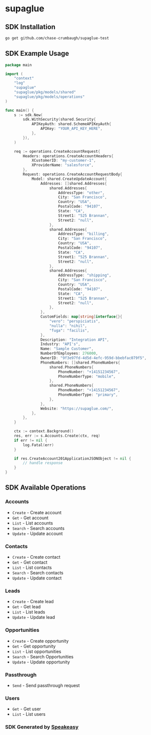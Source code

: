 # supaglue

<!-- Start SDK Installation -->
## SDK Installation

```bash
go get github.com/chase-crumbaugh/supaglue-test
```
<!-- End SDK Installation -->

## SDK Example Usage
<!-- Start SDK Example Usage -->
```go
package main

import (
    "context"
    "log"
    "supaglue"
    "supaglue/pkg/models/shared"
    "supaglue/pkg/models/operations"
)

func main() {
    s := sdk.New(
        sdk.WithSecurity(shared.Security{
            APIKeyAuth: shared.SchemeAPIKeyAuth{
                APIKey: "YOUR_API_KEY_HERE",
            },
        }),
    )

    req := operations.CreateAccountRequest{
        Headers: operations.CreateAccountHeaders{
            XCustomerID: "my-customer-1",
            XProviderName: "salesforce",
        },
        Request: operations.CreateAccountRequestBody{
            Model: shared.CreateUpdateAccount{
                Addresses: []shared.Addresses{
                    shared.Addresses{
                        AddressType: "other",
                        City: "San Francisco",
                        Country: "USA",
                        PostalCode: "94107",
                        State: "CA",
                        Street1: "525 Brannan",
                        Street2: "null",
                    },
                    shared.Addresses{
                        AddressType: "billing",
                        City: "San Francisco",
                        Country: "USA",
                        PostalCode: "94107",
                        State: "CA",
                        Street1: "525 Brannan",
                        Street2: "null",
                    },
                    shared.Addresses{
                        AddressType: "shipping",
                        City: "San Francisco",
                        Country: "USA",
                        PostalCode: "94107",
                        State: "CA",
                        Street1: "525 Brannan",
                        Street2: "null",
                    },
                },
                CustomFields: map[string]interface{}{
                    "vero": "perspiciatis",
                    "nulla": "nihil",
                    "fuga": "facilis",
                },
                Description: "Integration API",
                Industry: "API's",
                Name: "Sample Customer",
                NumberOfEmployees: 276000,
                OwnerID: "9f3e97fd-4d5d-4efc-959d-bbebfac079f5",
                PhoneNumbers: []shared.PhoneNumbers{
                    shared.PhoneNumbers{
                        PhoneNumber: "+14151234567",
                        PhoneNumberType: "mobile",
                    },
                    shared.PhoneNumbers{
                        PhoneNumber: "+14151234567",
                        PhoneNumberType: "primary",
                    },
                },
                Website: "https://supaglue.com/",
            },
        },
    }

    ctx := context.Background()
    res, err := s.Accounts.Create(ctx, req)
    if err != nil {
        log.Fatal(err)
    }

    if res.CreateAccount201ApplicationJSONObject != nil {
        // handle response
    }
}
```
<!-- End SDK Example Usage -->

<!-- Start SDK Available Operations -->
## SDK Available Operations


### Accounts

* `Create` - Create account
* `Get` - Get account
* `List` - List accounts
* `Search` - Search accounts
* `Update` - Update account

### Contacts

* `Create` - Create contact
* `Get` - Get contact
* `List` - List contacts
* `Search` - Search contacts
* `Update` - Update contact

### Leads

* `Create` - Create lead
* `Get` - Get lead
* `List` - List leads
* `Update` - Update lead

### Opportunities

* `Create` - Create opportunity
* `Get` - Get opportunity
* `List` - List opportunities
* `Search` - Search Opportunities
* `Update` - Update opportunity

### Passthrough

* `Send` - Send passthrough request

### Users

* `Get` - Get user
* `List` - List users
<!-- End SDK Available Operations -->

### SDK Generated by [Speakeasy](https://docs.speakeasyapi.dev/docs/using-speakeasy/client-sdks)
